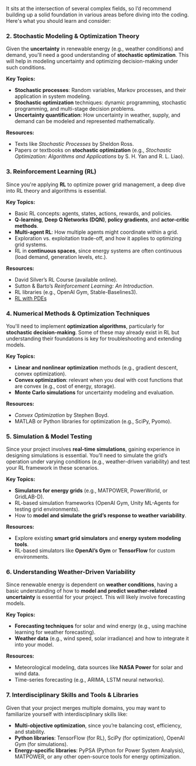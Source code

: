 It sits at the intersection of several complex fields, so I’d recommend building up a solid foundation in various areas before diving into the coding. Here's what you should learn and consider:

### 2. **Stochastic Modeling & Optimization Theory**
   Given the **uncertainty** in renewable energy (e.g., weather conditions) and demand, you'll need a good understanding of **stochastic optimization**. This will help in modeling uncertainty and optimizing decision-making under such conditions.
   
   **Key Topics:**
   - **Stochastic processes**: Random variables, Markov processes, and their application in system modeling.
   - **Stochastic optimization** techniques: dynamic programming, stochastic programming, and multi-stage decision problems.
   - **Uncertainty quantification**: How uncertainty in weather, supply, and demand can be modeled and represented mathematically.
   
   **Resources:**
   - Texts like *Stochastic Processes* by Sheldon Ross.
   - Papers or textbooks on **stochastic optimization** (e.g., *Stochastic Optimization: Algorithms and Applications* by S. H. Yan and R. L. Liao).

### 3. **Reinforcement Learning (RL)**
   Since you're applying **RL** to optimize power grid management, a deep dive into RL theory and algorithms is essential.
   
   **Key Topics:**
   - Basic RL concepts: agents, states, actions, rewards, and policies.
   - **Q-learning**, **Deep Q Networks (DQN)**, **policy gradients**, and **actor-critic methods**.
   - **Multi-agent RL**: How multiple agents might coordinate within a grid.
   - Exploration vs. exploitation trade-off, and how it applies to optimizing grid systems.
   - RL in **continuous spaces**, since energy systems are often continuous (load demand, generation levels, etc.).
   
   **Resources:**
   - David Silver’s RL Course (available online).
   - Sutton & Barto’s *Reinforcement Learning: An Introduction*.
   - RL libraries (e.g., OpenAI Gym, Stable-Baselines3).
   - [RL with PDEs](https://towardsdatascience.com/reinforcement-learning-with-pdes/)

### 4. **Numerical Methods & Optimization Techniques**
   You'll need to implement **optimization algorithms**, particularly for **stochastic decision-making**. Some of these may already exist in RL but understanding their foundations is key for troubleshooting and extending models.
   
   **Key Topics:**
   - **Linear and nonlinear optimization** methods (e.g., gradient descent, convex optimization).
   - **Convex optimization**: relevant when you deal with cost functions that are convex (e.g., cost of energy, storage).
   - **Monte Carlo simulations** for uncertainty modeling and evaluation.
   
   **Resources:**
   - *Convex Optimization* by Stephen Boyd.
   - MATLAB or Python libraries for optimization (e.g., SciPy, Pyomo).

### 5. **Simulation & Model Testing**
   Since your project involves **real-time simulations**, gaining experience in designing simulations is essential. You’ll need to simulate the grid’s operation under varying conditions (e.g., weather-driven variability) and test your RL framework in these scenarios.
   
   **Key Topics:**
   - **Simulators for energy grids** (e.g., MATPOWER, PowerWorld, or GridLAB-D).
   - RL-based simulation frameworks (OpenAI Gym, Unity ML-Agents for testing grid environments).
   - How to **model and simulate the grid’s response to weather variability**.
   
   **Resources:**
   - Explore existing **smart grid simulators** and **energy system modeling tools**.
   - RL-based simulators like **OpenAI’s Gym** or **TensorFlow** for custom environments.

### 6. **Understanding Weather-Driven Variability**
   Since renewable energy is dependent on **weather conditions**, having a basic understanding of how to **model and predict weather-related uncertainty** is essential for your project. This will likely involve forecasting models.
   
   **Key Topics:**
   - **Forecasting techniques** for solar and wind energy (e.g., using machine learning for weather forecasting).
   - **Weather data** (e.g., wind speed, solar irradiance) and how to integrate it into your model.
   
   **Resources:**
   - Meteorological modeling, data sources like **NASA Power** for solar and wind data.
   - Time-series forecasting (e.g., ARIMA, LSTM neural networks).

### 7. **Interdisciplinary Skills and Tools & Libraries**
   Given that your project merges multiple domains, you may want to familiarize yourself with interdisciplinary skills like:
   - **Multi-objective optimization**, since you’re balancing cost, efficiency, and stability.
   - **Python libraries**: TensorFlow (for RL), SciPy (for optimization), OpenAI Gym (for simulations).
   - **Energy-specific libraries**: PyPSA (Python for Power System Analysis), MATPOWER, or any other open-source tools for energy optimization.